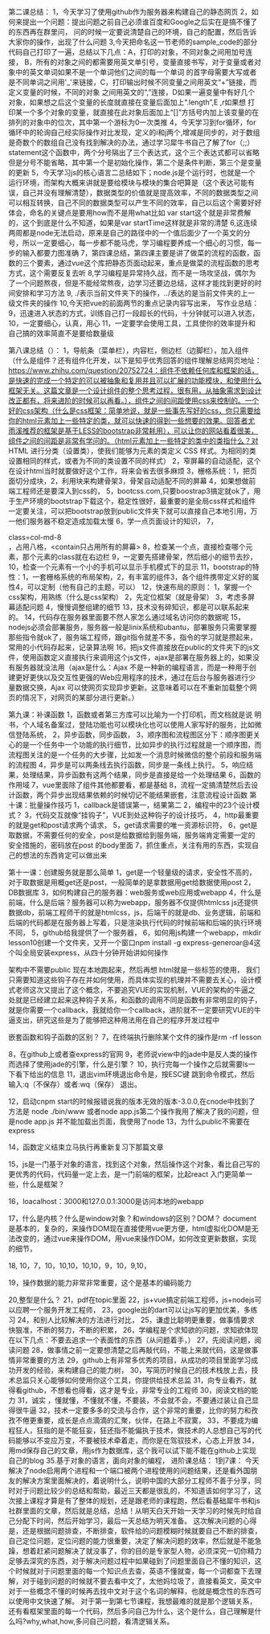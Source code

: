 第二课总结：
1，今天学习了使用github作为服务器来构建自己的静态网页
2，如何来提出一个问题：提出问题之前自己必须谁百度和Google之后实在是搞不懂了的东西再在群里问，
问的时候一定要说清楚自己的环境，自己的配置，然后告诉大家你的操作，出现了什么问题
3,今天把命名这一节老师的sample_code的部分代码自己打印了一遍，总结以下几点：A，打印的对象，不同对象之间用加号连接，
B，所有的对象之间的都需要用英文单引号，变量直接书写，对于变量或者对象中的英文单词如果不是一个单词他们之间的每一个单词
的首字母需要大写或者是不同单词之间用'_'来链接，C，打印输出时候不同变量之间用英文“+”链接，而定义变量的时候，不同的对象
之间用英文的“,”连接，D如果一遍变量中有好几个对象，如果想之后这个变量的长度就直接在变量后面加上“.length”,E ,r如果想
打印某一个多个对象的变量，就直接在此对象后面加上“[]”方括号内加上该变量的在排列的对象中的位次，其中第一个游标为0一次类推
4，今天学习到for循环，for循环中的轮询自己经实际操作对比发现，定义的i和j两个,增减是同步的，对于数组是奇数个的数组自己没有找到解决的办法，通过学习犀牛书自己了解了for（;;）statement这个函数中，两个分号隔出了三个表达式，这个三个表达式都可以省略但是分号不能省略，其中第一个是初始化操作，第二个是条件判断，第三个是变量的更新
5，今天学习js的核心语言二总结如下；node.js是个运行时，也就是一个运行环境，而架构大概来讲就是要给模块与模块的集合吧算是（这个表达可能有误，自己并没有理解清楚），数据类型的价值就是提高效率，不同的数据类型之间可以相互转换，自己不同的数据类型可以产生不同的效率，自己以后这个需要好好体会，命名的关键点是要用how而不是用what比如 var start这个就是非常费解的，这个到底是什么不知道，如果是var startTime这样就是非常的清楚
6,这连续两周都是node无法启动，原来是自己的路径中的一个值后面少了一个英文的分号，所以一定要细心，每一步都不能马虎，学习编程要养成一个细心的习惯，每一步的输入都要力图准确
7，第四课总结，第四课主要是讲了做菜的流程的函数，函数的三个要素，通过vue这个库把静态页面动起来，重点是做菜的流程函数的思考方式，这个需要反复去听
8,学习编程是异常持久战，而不是一场攻坚战，偶尔为了一个问题熬夜，但是不能经常熬夜，边学习还要边总结，这样才能找到更好的时间安排和学习方法
9, ./表示当前文件夹下的操作，../表达的是当前文件夹的上一级文件夹的操作
10,今天把vue的前面两节的重点记录内容写出来，
写作业总结：
9，迅速进入状态的方式，训练自己打一段超长的代码，十分钟就可以进入状态，
10，一定要细心，认真，用心
11，一定要学会使用工具，工具使你的效率提升和自己搞的效率简直不是要给数量级

第八课总结（）：
1，导航条（菜单栏），内容栏，侧边栏（边脚栏），加入组件（什么是组件？还有组件化开发，以下是知乎优秀回答的组件理解总结网页地址：https://www.zhihu.com/question/20752724：组件不依赖任何库和框架的话，是快速的完成一个特定的可以被抽象和复用并且可以扩展的功能模块，和使用什么框架无关。这篇文章是一个设计组件的整个思考过程，很有用，从抽象需求到设计改正都有，将来进阶的时候可以再看。），组件之间的间距使用css来控制的。一个好的css架构（什么是css框架：简单地说，就是一些事先写好的css，你只需要给你的html元素加上一些特定的类，就可以快速的得到一些想要的效果。回答者尤雨溪推荐的框架是基于LESS的bootstrap非常耗用），可以让你的网站看着很美，组件之间的间距是非常有学问的。（html元素加上一些特定的类中的类指什么？对 HTML 进行分类（设置类），使我们能够为元素的类定义 CSS 样式。为相同的类设置相同的样式，或者为不同的类设置不同的样式）
2，窄屏幕的自动适配，这个在设计html当时就要做好这个工作，将来会省去很多麻烦
3，栅格系统：1，把页面切分成块，2，利用块来构建骨架3，骨架自动适配不同的屏幕
4，如果想做前端工程师还是要深入到css的，
5，bootcss.com,只要boostrap3搞定就ok了，用于生产环境的bootstrap下载这个，稳定性很好，最重要的是全局css样式和组件
一定要关注，可以把bootstrap放到public文件夹下就可以直接自己本地引用，万一他们服务器不稳定造成加载太慢
6，学一点页面设计的知识，
7，<div>class=col-md-8</div>，占用八格，<contain只占用所有的屏幕>
8，检查某一个点，直接检查哪个元素，那个元素的class就在右边栏
9，一定要先搭建骨架，然后细小的细节去抄，
10，检查一个元素有一个小的手机可以显示手机模式下的显示
11，bootstrap的特性：1，一套栅格系统的布局架构，2，有丰富的组件3，各个组件携带定义好的属性4，可以定制（他有自己的主题，可以）
12，快速布局的原则：
1，掌握一个css架构，用熟练（什么是css架构）
2，先定位框架（就是骨架）
3，考虑多屏幕适配问题
4，慢慢调整组建的细节
13，技术没有碎知识，都是可以联系起来的。
14，代码存在服务器里面要不然人家怎么通过域名访问你的数据呢
15，nodejs必须会部署服务，服务器一般是linix系统和ubantu，部署服务只需要掌握那些指令就ok了，服务端工程师，跟git指令就差不多，指令的学习就是攒起来，常用的小代码存起来，记录算法啊
16，把js文件直接放在public的文件夹下的js文件，使用函数定义直接执行来调用这个js文件，ajax是部署在服务器上的，如果没有服务器就没法用（ajax是什么：Ajax 不是一种新的编程语言，而是一种用于创建更好更快以及交互性更强的Web应用程序的技术，通过在后台与服务器进行少量数据交换，Ajax 可以使网页实现异步更新。这意味着可以在不重新加载整个网页的情况下，对网页的某部分进行更新。）

第九课：补课函数
1，函数或者第三方库可以比喻为一个打印机，而文档就是说  明书，个人域名备案过，登陆功能也可以模块化也可以使用人家写好的服务，比如微信登陆系统，
2，异步函数，同步函数，
3，顺序图和流程图区分下：顺序图更关心的是一个任务中一个功能的执行细节，比如异步的执行过程就是一个顺序图，而流程图关注的是一个任务的大步骤，比如发一个消息时候微信的整个前段和服务端的流程图
4，异步是可以两条线去执行函数，同步是一条线上执行。
5，响应结果，处理结果，异步函数有这两个结果，同步是直接是给一个处理结果
6，函数的作用域 
7，vue里面除了组件其他都要看，都是基础
8，流程一定搞清楚然后去设计函数，两个异步出现结果依赖的时候切记不能结果嵌套，注意流程设计函数
第十课：批量操作技巧
1，callback是错误第一，结果第二
2，编程中的23个设计模式？
3，代码交互就像“挂钩子”，VUE到处这种钩子的设计技巧，
4，http最重要的就是get和post请求两个请求，
5，get请求需要的唯一资源标识符，
6，get是取数据，不需要任何的安全，post是给数据给到服务端，服务端肯定需要一定的安全措施的，密码放在post 的body里面
7，抓住重点，关注有用的东西，实现自己的想法的东西肯定可以做出来

第十一课：创建服务就是那么简单
1，get是一个轻量级的请求，安全性不高的，对于取数据是用概get还是post，一般简单的是拿数据用get给数据使用post
2，DB数据库
3，如何构建自己的服务器：web服务或web应用或webapp
4，什么是前端，什么是后端？服务器可以称为webapp，服务器不仅提供htmlcss js还提供数据db，前端工程师干的就是htmlcss，js，后端干的就是db、业务逻辑，前端和后端的代码都是在服务器上写着，只是渲染执行代码的时候前端和后端的执行环境不同，
5，github给我提供了一个服务器，
6，如何用js构建一个webapp，mkdir lesson10创建一个文件夹，又开一个窗口npm install -g express-generoar@4这个叫全局安装express，从四十分钟开始讲如何操作

架构中不需要public
现在本地跑起来，然后再想
html就是一些标签的使用，
我们只需要知道这些钩子存在并如何使用，而具体实现的机理并不需要去关心，设计模式老师这次又提出了这个概念，不要追究VUE的实现机制，VUE的架构的牛逼之处就是已经建立起来这种钩子关系，和函数的调用不同是函数有非常明显的钩子，就是你需要一个callback，我就给你一个callback，进阶就不一定要研究VUE的牛逼支出，研究这些是为了能够把这种用法用在自己的程序开发过程中

嵌套函数和钩子函数的区别？
7，在终端执行删除某个文件的操作是rm -rf lesson


8，在github上或者查express的官网
9，老师说view中的jade中是反人类的操作而选择了使用jade的引擎，什么是引擎？
10，执行完每一个操作之后就需要ls一下看下给出的信息
11，退出vim环境退出命令是，按ESC键 跳到命令模式，然后输入:q（不保存）或者:wq（保存） 退出。

12，启动cnpm start的时候报错说我的版本无效的版本-3.0.0,在cnode中找到了方法是
node ./bin/www 或者node app.js第二个操作我用了解决了我的问题，但是node app.js  并不能加载出页面，我使用了node
13，为什么public不需要在express

14，函数定义结束立马执行再重新复习下那篇文章

15，js是一门基于对象的语言，找到这个对象，然后操作这个对象，看比自己写的更优秀的代码，代码量一定上去，是一门前端的框架，比起react 入门更简单一些，什么是框架？

16，loacalhost：3000和127.0.0.1:3000是访问本地的webapp


17，什么是内核？什么是window对象？和windows的区别？DOM？
document是基本的，复杂的，来操作DOM现在直接使用vue更方便，html虚拟化DOM是无法改变的，通过vue来操作DOM，用vue来操作DOM，如何改变更新数据，实现的细节，

18,   10，7，10，10,10，10,10，9，10，9,10，

19，操作数据的能力非常非常重要，这个是基本的编码能力

20,整型是什么？
21，pdf在topic里面
22，js+vue搞定前端工程师，js+nodejs可以应聘一个服务开发工程师，
23，google出的dart可以让js写的更加优美，多练习
24，和别人比较解决的方法进行对比，
25，谦虚比聪明更重要，做事情要求快狠准，不断的努力，不断的积累，
26，学编程是个求知欲的问题，求知欲体现在以下几点：不要去追求一个表面性的东西（从问题着手，）
27，先阅读问题，阅读问题
28，做事情之前一定要想清楚之后再敲代码，不能上来就代码，这是做事情非常重要的方法
29，github上有非常多优秀的项目，从成功的项目里面学习成功开发的经验，来构建自己的能力树，
30，写简历时候自己的技术栈放上去，技术总监只关心能够如何使用你这个工具，你提供给技术总监
31，向专业看齐，就得看github，不想看也得看，这才是专业，非常专业的工程师
30，阅读文档的能力
31，诚实 ，懂就懂，不懂就不懂，不要装，不会就不会，不要通过装让自己显得很牛逼
32，技术一定要多多的交流与合作，这个非常的重要，比你的努力和孜孜不倦更重要，成长是点点滴滴的汇聚，伙伴，在路上不寂寞，
33，不要成为编程狂人，狂指的是不能狂妄，狂还指不能偏执于技术，做技术的人总想自己写的代码能够以不变应万变，不要被技术牵着走，而你是在驾驭技术，心态上开放
34，用md保存自己的文章，用js作为数据库，这个我可以试下能不能在github上实现自己的blog
35.基于对象的语言，面向对象的编程，
进阶课总结：
1到7课：
今天解决了node启用两个进程和一个端口被两个进程使用的问题结果，还是看外国朋友的解决方案里面解决的，着说明什么，说明中国的大部分工程师不善于分享，同时对于问题比较少的总结和帮助，最近三天都是很乱的，不知道该如何学习了，这次接上课程才算是有了整体的规划，还是跟老师的课程跑，然后看基础犀牛书和js社群里面的文章，然后就是总结，总结！从明天白天开始一天学习的时候先时给自己分配下时间，然后开始学习，最后一天总结为明天准备。
这次解决问题的心得是，还是根据问题排查，不断排查，软件给的问题模糊时候就要自己不断的排查，自己定位问题，定位问题的能力很重要，决定了解决问题的效率，然后就是不能急躁，想着赶紧问题解决了就没事了，你的目的是专家型人物，必须深究一切你精力足够去深究的东西，对于解决问题过程中如果碰到了问题里面自己不懂的知识，这个时候就对于问题里面的每一个知识点去查，英语不懂就查，每一个词都查下去理解，对于碰到问题的时候就不要去看中文了，太他妈垃圾了，直接看英文，英文中对于一些概念不懂的时候再去找中文对于这个名词的解释，也就是概念性的东西可以使用中文快速了解。
对于第一到第七节课程，我想最难的就是那个逻辑关系，还有看框架里面的每一个代码，然后多问自己为什么，这个是什么，自己理解是什么吗?why,what,how,多问自己问题，看清逻辑关系。


















